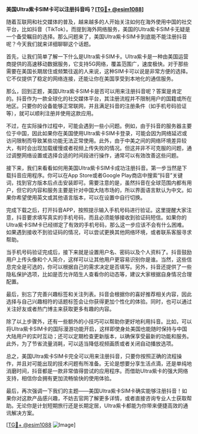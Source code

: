 **美国Ultra紫卡SIM卡可以注册抖音吗？[[TG💪+ @esim1088](https://t.me/s/esim1088)]**

随着互联网和社交媒体的普及，越来越多的人开始关注如何在海外使用中国的社交平台，比如抖音（TikTok）。而提到海外网络服务，美国的Ultra紫卡SIM卡无疑是一个备受瞩目的选择。那么问题来了，美国Ultra紫卡SIM卡到底能不能注册抖音呢？今天我们就来详细聊聊这个话题。

首先，让我们简单了解一下什么是Ultra紫卡SIM卡。Ultra紫卡是一种由美国运营商提供的高速移动数据服务，它支持5G网络，覆盖范围广，速度极快。对于那些需要在美国长期居住或频繁往返的人来说，这种SIM卡可以说是非常方便的选择。它不仅提供了稳定的网络连接，还能让你在美国享受到本地化的通信服务。

那么，回到正题，美国Ultra紫卡SIM卡是否可以用来注册抖音呢？答案是肯定的。抖音作为一款全球化的社交媒体平台，其注册流程并不限制用户的国籍或所在地区。只要你的设备能够正常联网，并且满足抖音的注册条件（如手机号码验证等），就可以顺利注册并使用这款应用。

不过，在实际操作过程中，可能会遇到一些小问题。例如，由于抖音的服务器主要位于中国，因此如果你在美国使用Ultra紫卡SIM卡登录，可能会因为网络延迟或访问限制而导致某些功能无法正常使用。此外，由于中美之间的网络环境差异较大，有时会出现加载缓慢或者视频上传失败的情况。但这并非不可克服的问题，通过调整网络设置或选择合适的时间段进行操作，通常可以有效改善这些问题。

接下来，我们来看看如何用美国Ultra紫卡SIM卡成功注册抖音。第一步当然是下载抖音应用程序。你可以在App Store或者Google Play商店中搜索“抖音”关键词，找到官方版本后点击安装即可。需要注意的是，虽然抖音在全球范围内都有用户，但它的内容和服务主要是针对中国大陆市场的，所以界面语言默认为中文。如果你希望使用英文或其他语言版本，可以在设置中自行切换。

完成下载之后，打开抖音APP，按照提示输入手机号码进行验证。这里提醒大家注意，抖音要求填写真实的手机号码，而且必须能够接收到验证码短信。如果你的Ultra紫卡SIM卡已经绑定了有效的手机号码，那么这一步应该不会有什么困难。如果遇到接收不到验证码的情况，可以尝试更换其他网络环境，或者联系客服寻求帮助。

当手机号码验证完成后，接下来就是设置用户名、密码以及个人资料了。抖音鼓励用户上传头像和个人简介，这样可以让其他用户更容易识别你是谁。当然，这些信息完全是可选的，你可以根据自己的需求决定是否填写。另外，抖音还提供了一些隐私保护选项，比如是否允许陌生人查看你的动态等，建议大家根据自身情况合理配置。

最后，别忘了完善兴趣标签和关注列表。抖音会根据你的喜好推荐相关内容，因此选择与自己兴趣相符的话题标签会让你获得更加个性化的体验。同时，也可以通过关注好友或者热门博主来获取更多有趣的内容。

除了以上步骤外，还有一些额外的小技巧可以帮助你更好地利用抖音。比如，可以将Ultra紫卡SIM卡的国际漫游功能开启，这样即使身处美国也能随时保持与中国大陆用户的实时互动；还可以定期检查更新版本，以确保享受最新的功能和服务。此外，为了节省流量消耗，可以适当降低视频画质或者关闭自动播放选项。

总之，美国Ultra紫卡SIM卡完全可以用来注册抖音，只要你按照正确的流程操作，并且对可能出现的技术问题有所准备。无论是想要分享生活点滴，还是单纯地消磨时间，抖音都是一款非常值得尝试的应用程序。而借助Ultra紫卡的强大网络支持，相信你会拥有更加流畅愉快的使用体验。

最后，再次强调一下我们的主题——美国Ultra紫卡SIM卡确实能够注册抖音！如果你对这款产品感兴趣，不妨去官网了解更多详情，或者直接咨询专业人士获取帮助。无论你是计划短期旅行还是长期定居，Ultra紫卡都能为你带来便捷高效的通讯解决方案。

[[TG💪+ @esim1088](https://t.me/s/esim1088) ![Image](https://i.postimg.cc/4NQfJmqS/Snipaste-2025-05-13-00-14-12.png)]